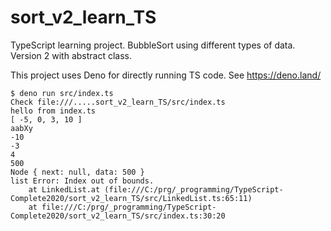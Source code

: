 # sort_v2_learn_TS
TypeScript learning project. BubbleSort using different types of data. Version 2 with abstract class.

This project uses Deno for directly running TS code.
See https://deno.land/


```
$ deno run src/index.ts
Check file:///.....sort_v2_learn_TS/src/index.ts
hello from index.ts
[ -5, 0, 3, 10 ]
aabXy
-10
-3
4
500
Node { next: null, data: 500 }
list Error: Index out of bounds.
    at LinkedList.at (file:///C:/prg/_programming/TypeScript-Complete2020/sort_v2_learn_TS/src/LinkedList.ts:65:11)
    at file:///C:/prg/_programming/TypeScript-Complete2020/sort_v2_learn_TS/src/index.ts:30:20
```

